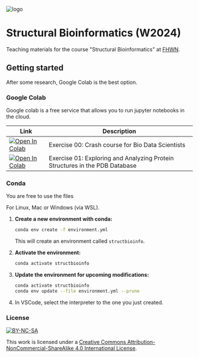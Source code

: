 ![logo](imgs/logo.png)

# Structural Bioinformatics (W2024)

Teaching materials for the course "Structural Bioinformatics" at [FHWN](https://tulln.fhwn.ac.at/studiengang/bio-data-science).

## Getting started

After some research, Google Colab is the best option.

### Google Colab

Google colab is a free service that allows you to run jupyter notebooks in the cloud.

| Link                                                                                                                               | Description                          |
|------------------------------------------------------------------------------------------------------------------------------------|--------------------------------------|
| <a href="https://colab.research.google.com/github/yerkoescalona/structural_bioinformatics/blob/main/ex00/crash_course.ipynb" target="_blank"><img src="https://colab.research.google.com/assets/colab-badge.svg" alt="Open In Colab"/></a> | Exercise 00: Crash course for Bio Data Scientists |
| <a href="https://colab.research.google.com/github/yerkoescalona/structural_bioinformatics/blob/main/ex01/ex01.ipynb" target="_blank"><img src="https://colab.research.google.com/assets/colab-badge.svg" alt="Open In Colab"/></a> | Exercise 01: Exploring and Analyzing Protein Structures in the PDB Database |



### Conda

You are free to use the files

For Linux, Mac or Windows (via WSL).

1. **Create a new environment with conda:**

    ```bash
    conda env create -f environment.yml
    ```

    This will create an environment called `structbioinfo`.

2. **Activate the environment:**

    ```bash
    conda activate structbioinfo
    ```

3. **Update the environment for upcoming modifications:**

    ```bash
    conda activate structbioinfo
    conda env update --file environment.yml --prune
    ```

4. In VSCode, select the interpreter to the one you just created.


### License
[![BY-NC-SA](https://i.creativecommons.org/l/by-nc-sa/4.0/88x31.png)](http://creativecommons.org/licenses/by-nc-sa/4.0/)


This work is licensed under a [Creative Commons Attribution-NonCommercial-ShareAlike 4.0 International License](http://creativecommons.org/licenses/by-nc-sa/4.0/).
